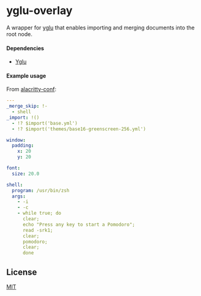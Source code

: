 # yglu-overlay

A wrapper for [yglu](https://github.com/lbovet/yglu) that enables importing and
merging documents into the root node.

#### Dependencies

- [Yglu](https://github.com/lbovet/yglu)

#### Example usage

From [alacritty-conf](https://github.com/b0o/alacritty-conf):

```yaml
---
_merge_skip: !-
  - shell
_import: !()
  - !? $import('base.yml')
  - !? $import('themes/base16-greenscreen-256.yml')

window:
  padding:
    x: 20
    y: 20

font:
  size: 20.0

shell:
  program: /usr/bin/zsh
  args:
    - -i
    - -c
    - while true; do
      clear;
      echo "Press any key to start a Pomodoro";
      read -srk1;
      clear;
      pomodoro;
      clear;
      done
```

## License

[MIT](https://www.mit-license.org/)

